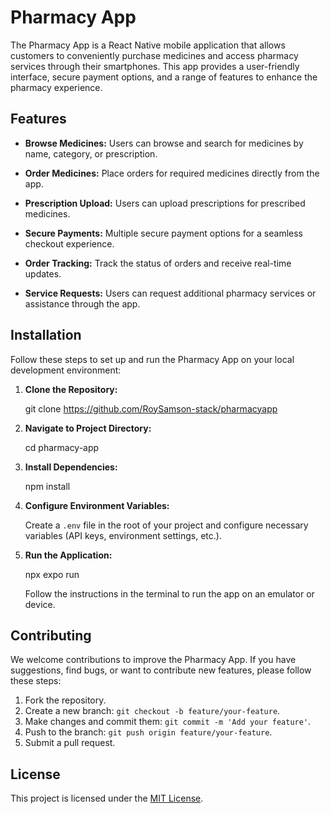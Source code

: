 # Pharmacy App

The Pharmacy App is a React Native mobile application that allows customers to conveniently purchase medicines and access pharmacy services through their smartphones. This app provides a user-friendly interface, secure payment options, and a range of features to enhance the pharmacy experience.

## Features

- **Browse Medicines:** Users can browse and search for medicines by name, category, or prescription.

- **Order Medicines:** Place orders for required medicines directly from the app.

- **Prescription Upload:** Users can upload prescriptions for prescribed medicines.

- **Secure Payments:** Multiple secure payment options for a seamless checkout experience.

- **Order Tracking:** Track the status of orders and receive real-time updates.

- **Service Requests:** Users can request additional pharmacy services or assistance through the app.

## Installation

Follow these steps to set up and run the Pharmacy App on your local development environment:

1. **Clone the Repository:**

   git clone https://github.com/RoySamson-stack/pharmacyapp

2. **Navigate to Project Directory:**

   cd pharmacy-app

3. **Install Dependencies:**

   npm install

4. **Configure Environment Variables:**

   Create a `.env` file in the root of your project and configure necessary variables (API keys, environment settings, etc.).

5. **Run the Application:**

   npx expo run 

   Follow the instructions in the terminal to run the app on an emulator or device.

## Contributing

We welcome contributions to improve the Pharmacy App. If you have suggestions, find bugs, or want to contribute new features, please follow these steps:

1. Fork the repository.
2. Create a new branch: `git checkout -b feature/your-feature`.
3. Make changes and commit them: `git commit -m 'Add your feature'`.
4. Push to the branch: `git push origin feature/your-feature`.
5. Submit a pull request.

## License

This project is licensed under the [MIT License](LICENSE.md).
